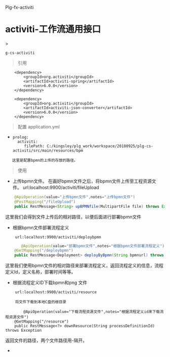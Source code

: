 Plg-fx-activiti

# activiti-工作流通用接口

&gt;

```
g-cs-activiti
```

> 引用

```
    <dependency>
        <groupId>org.activiti</groupId>
        <artifactId>activiti-spring</artifactId>
        <version>6.0.0</version>
    </dependency>

    <dependency>
        <groupId>org.activiti</groupId>
        <artifactId>activiti-json-converter</artifactId>
        <version>6.0.0</version>
    </dependency>
```

> 配置        application.yml

* ```
  prolog: 
    activiti: 
       filePath: C:/kingsley/plg_work/workspace/20180925/plg-cs-activiti/src/main/resources/bpm
  ```

```
   这里是配置bpmn的上传的存放的路径。
```

> 使用

* 上传bpmn文件。
  在画好bpmn文件之后，将bpmn文件上传至工程资源文件。
  url:localhost:9900\/activiti\/fileUpload

```java
    @ApiOperation(value="上传bpmn文件",notes="上传bpmn文件")
    @PostMapping("/fileUpload")
    public RestMessage<String> upBPMNfile(MultipartFile file) throws Exception
```

这里我们会得到文件上传后的相对路径，以便后面进行部署bpmn文件

* 根据bpmn文件部署流程定义

  ```
   url:localhost:9900/activiti/deploybpmn
  ```

```java
       @ApiOperation(value="部署bpmn文件",notes="根据bpmn文件部署流程定义")
    @GetMapping("/deploybpmn")
    public RestMessage<Deployment> deployByBpmn(String bpmnurl) throws Exception
```

这里我们使用bpmn文件的相对路径来部署流程定义，返回流程定义的信息，流程定义Id，定义名称，部署时间等等。



* 根据流程定义ID下载bpmn和png 文件

  ```
   url:localhost:9900/activiti/resource
  ```

       将文件下载到本地C盘的根目录

```
        @ApiOperation(value="下载流程资源文件",notes="根据流程定义id来下载流程资源文件")
	@GetMapping("/resource")
	public RestMessage<?> downResource(String processDefinitionId) throws Exception
```

返回文件的路径，两个文件路径用-隔开。



* 


